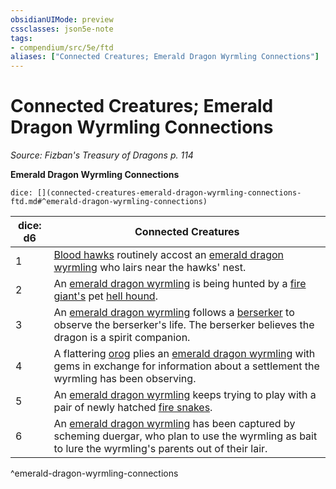 ```yaml
---
obsidianUIMode: preview
cssclasses: json5e-note
tags:
- compendium/src/5e/ftd
aliases: ["Connected Creatures; Emerald Dragon Wyrmling Connections"]
---
```

# Connected Creatures; Emerald Dragon Wyrmling Connections
*Source: Fizban's Treasury of Dragons p. 114* 

**Emerald Dragon Wyrmling Connections**

`dice: [](connected-creatures-emerald-dragon-wyrmling-connections-ftd.md#^emerald-dragon-wyrmling-connections)`

| dice: d6 | Connected Creatures |
|----------|---------------------|
| 1 | [Blood hawks](/Systems/5e/bestiary/beast/blood-hawk.md) routinely accost an [emerald dragon wyrmling](/Systems/5e/bestiary/dragon/emerald-dragon-wyrmling-ftd.md) who lairs near the hawks' nest. |
| 2 | An [emerald dragon wyrmling](/Systems/5e/bestiary/dragon/emerald-dragon-wyrmling-ftd.md) is being hunted by a [fire giant's](/Systems/5e/bestiary/giant/fire-giant.md) pet [hell hound](/Systems/5e/bestiary/fiend/hell-hound.md). |
| 3 | An [emerald dragon wyrmling](/Systems/5e/bestiary/dragon/emerald-dragon-wyrmling-ftd.md) follows a [berserker](/Systems/5e/bestiary/humanoid/berserker.md) to observe the berserker's life. The berserker believes the dragon is a spirit companion. |
| 4 | A flattering [orog](/Systems/5e/bestiary/humanoid/orog.md) plies an [emerald dragon wyrmling](/Systems/5e/bestiary/dragon/emerald-dragon-wyrmling-ftd.md) with gems in exchange for information about a settlement the wyrmling has been observing. |
| 5 | An [emerald dragon wyrmling](/Systems/5e/bestiary/dragon/emerald-dragon-wyrmling-ftd.md) keeps trying to play with a pair of newly hatched [fire snakes](/Systems/5e/bestiary/elemental/fire-snake.md). |
| 6 | An [emerald dragon wyrmling](/Systems/5e/bestiary/dragon/emerald-dragon-wyrmling-ftd.md) has been captured by scheming duergar, who plan to use the wyrmling as bait to lure the wyrmling's parents out of their lair. |
^emerald-dragon-wyrmling-connections